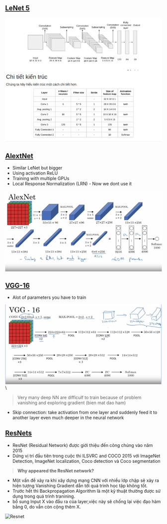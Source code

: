 ## **[LeNet 5](https://www.analyticsvidhya.com/blog/2021/03/the-architecture-of-lenet-5/)**

![Lenet 5](https://github.com/denotevn/Deep-Learning-Specialization-Coursera/blob/main/C4%20-%20Convolutional%20Neural%20Networks/Week%202/images/Lenet%205.png)

## **[AlextNet]()**
+ Similar LeNet but bigger
+ Using activation ReLU
+ Training with multiple GPUs
+ Local Response Normalization (LRN) - Now we dont use it

![AlextNet](https://github.com/denotevn/Deep-Learning-Specialization-Coursera/blob/main/C4%20-%20Convolutional%20Neural%20Networks/Week%202/images/AlexNet.png)


## **[VGG-16]()**
+ Alot of parameters you have to train

![VCG-16](https://github.com/denotevn/Deep-Learning-Specialization-Coursera/blob/main/C4%20-%20Convolutional%20Neural%20Networks/Week%202/images/VCG%20-%2016.png)\


> Very many deep NN are difficulf to train because of problem vanishing and exploring gradient (bien mat dao ham)
+ Skip connection: take activation from one layer  and suddenly feed it to another layer even much deeper in the neural network

## **[ResNets](https://viblo.asia/p/gioi-thieu-mang-resnet-vyDZOa7R5wj)**
+ ResNet (Residual Network) được giới thiệu đến công chúng vào năm 2015 
+ Dứng vị trí đầu tiên trong cuộc thi ILSVRC and COCO 2015 với ImageNet Detection, ImageNet localization, Coco detection và Coco segmentation
> **Why appeared the ResNet network?**
+ Một vấn đề xảy ra khi xây dựng mạng CNN với nhiều lớp chập sẽ xảy ra hiện tượng Vanishing Gradient dẫn tới quá trình học tập không tốt.
+ Trước hết thì Backpropagation Algorithm là một kỹ thuật thường được sử dụng trong quá trình tranining.
+ bổ sung Input X vào đầu ra của layer,việc này sẽ chống lại việc đạo hàm bằng 0, do vẫn còn cộng thêm X.

![Resnet]()
